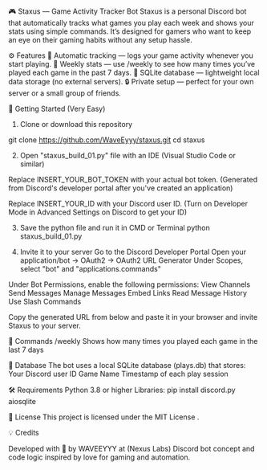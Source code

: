 🎮 Staxus — Game Activity Tracker Bot
Staxus is a personal Discord bot that automatically tracks what games you play each week and shows your stats using simple commands.
It’s designed for gamers who want to keep an eye on their gaming habits without any setup hassle.


⚙️ Features
🧠 Automatic tracking — logs your game activity whenever you start playing.
📅 Weekly stats — use /weekly to see how many times you’ve played each game in the past 7 days.
💾 SQLite database — lightweight local data storage (no external servers).
🔒 Private setup — perfect for your own server or a small group of friends.


🚀 Getting Started (Very Easy)
1. Clone or download this repository

git clone https://github.com/WaveEyyy/staxus.git
cd staxus

2. Open "staxus_build_01.py" file with an IDE (Visual Studio Code or similar)

Replace INSERT_YOUR_BOT_TOKEN with your actual bot token. (Generated from Discord's developer portal after you've created an application)

Replace INSERT_YOUR_ID with your Discord user ID. (Turn on Developer Mode in Advanced Settings on Discord to get your ID)

3. Save the python file and run it in CMD or Terminal
python staxus_build_01.py


4. Invite it to your server
Go to the Discord Developer Portal
Open your application/bot → OAuth2 → OAuth2 URL Generator
Under Scopes, select "bot" and "applications.commands"

Under Bot Permissions, enable the following permissions:
View Channels
Send Messages
Manage Messages
Embed Links
Read Message History
Use Slash Commands

Copy the generated URL from below and paste it in your browser and invite Staxus to your server.

🧩 Commands
/weekly	Shows how many times you played each game in the last 7 days

📁 Database
The bot uses a local SQLite database (plays.db) that stores:
Your Discord user ID
Game Name
Timestamp of each play session

🛠 Requirements
Python 3.8 or higher
Libraries:
pip install discord.py aiosqlite

📜 License
This project is licensed under the MIT License
.

💡 Credits

Developed with 💙 by WAVEEYYY at (Nexus Labs)
Discord bot concept and code logic inspired by love for gaming and automation.
